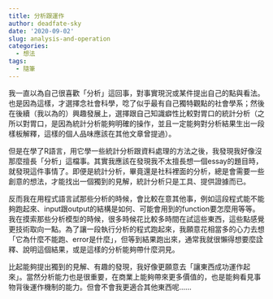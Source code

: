 ```yaml
---
title: 分析跟運作
author: deadfate-sky
date: '2020-09-02'
slug: analysis-and-operation
categories:
  - 想法
tags:
  - 隨筆
---
```


我一直以為自己很喜歡「分析」這回事，對事實現況或某件提出自己的點與看法。也是因為這樣，才選擇念社會科學，唸了似乎最有自己獨特觀點的社會學系；然後在後續（我以為的）興趣發展上，選擇跟自己知識癖性比較對胃口的統計分析（之所以對胃口，是因為統計分析能夠明確的操作，並且一定能夠對分析結果生出一段樣板解釋，這樣的個人品味應該在其他文章曾提過）。  

但是在學了R語言，用它學一些統計分析跟資料處理的方法之後，我發現我好像沒那麼擅長「分析」這檔事。其實我應該在發現我不太擅長想一個essay的題目時，就發現這件事情了。即便是統計分析，畢竟還是社科裡面的分析，總是會需要一些創意的想法，才能找出一個獨到的見解，統計分析只是工具、提供證據而已。  

反而我在用程式語言試那些分析的時候，會比較在意其他事，例如這段程式能不能夠跑起來、input跟output的結構是如何、可能會用到的function要怎麼用等等。我在摸索那些分析模型的時候，很多時候花比較多時間在試這些東西，這些點感覺更技術取向一點。為了讓一段執行分析的程式跑起來，我願意花相當多的心力去想「它為什麼不能跑、error是什麼」，但等到結果跑出來，通常我就很懶得想要麼詮釋、說明這個結果，或是這樣的分析能夠帶什麼洞見。

比起能夠提出獨到的見解、有趣的發現，我好像更願意去「讓東西成功運作起來」。當然分析能力也是很重要，在商業上能夠帶來更多價值的，也是能夠看見事物背後運作機制的能力。但會不會我更適合其他東西呢......